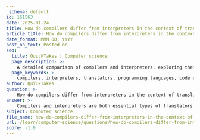 ```yaml
---
_schema: default
id: 161563
date: 2025-01-24
title: How do compilers differ from interpreters in the context of translators?
article_title: How do compilers differ from interpreters in the context of translators?
date_format: MMM DD, YYYY
post_on_text: Posted on
seo:
  title: QuickTakes | Computer science
  page_description: >-
    A detailed comparison of compilers and interpreters, exploring their functions, execution processes, output formats, error detection mechanisms, and the scenarios in which each is used in programming.
  page_keywords: >-
    compilers, interpreters, translators, programming languages, code execution, machine code, source code, error detection, execution speed, intermediate code, debugging, software development
author: QuickTakes
question: >-
    How do compilers differ from interpreters in the context of translators?
answer: >-
    Compilers and interpreters are both essential types of translators in programming, but they differ significantly in their operation and use cases. Here’s a detailed comparison based on the gathered information:\n\n### Key Differences Between Compilers and Interpreters\n\n1. **Translation Method**:\n   - **Compiler**: A compiler translates the entire high-level source code into machine code in one go, producing an executable file. This means that once the code is compiled, it can be executed independently of the source code.\n   - **Interpreter**: An interpreter translates high-level code line by line or statement by statement during execution. It reads a line of code, converts it to machine code, and executes it immediately, requiring the source code to be present each time the program runs.\n\n2. **Execution Process**:\n   - **Compiler**: The execution of a compiled program is generally faster because the translation occurs before execution. The entire program is processed at once, allowing for optimizations and error checking before the code runs.\n   - **Interpreter**: Interpreters execute code on-the-fly, which can lead to slower execution times compared to compiled languages. This immediate execution is beneficial for scripting and debugging, as it allows for quick testing of code snippets.\n\n3. **Output**:\n   - **Compiler**: Produces a standalone executable file that can be run without the source code. This file is optimized for the target machine architecture.\n   - **Interpreter**: Does not produce a separate executable; the source code must be available during execution, which can limit portability.\n\n4. **Error Detection**:\n   - **Compiler**: Compilers perform error checking during the compilation process, reporting syntax and semantic errors after the entire code has been analyzed. This allows developers to fix issues before running the program.\n   - **Interpreter**: Interpreters detect errors at runtime, which means that errors may only be discovered when the specific line of code is executed. This can make debugging more challenging.\n\n5. **Intermediate Code Generation**:\n   - **Compiler**: Often generates intermediate code, which can be further optimized before producing the final machine code. This multi-stage process includes lexical analysis, syntactic and semantic analysis, and optimization.\n   - **Interpreter**: May generate intermediate representations (like bytecode) but does not produce a standalone executable. Instead, it executes the code directly.\n\n### Summary\n\nIn summary, the primary distinction between compilers and interpreters lies in their approach to translating code. Compilers translate the entire program at once, resulting in faster execution and independent executables, while interpreters translate and execute code line by line, offering flexibility but typically slower performance. The choice between using a compiler or an interpreter often depends on the specific requirements of the programming language and the application being developed. \n\nBoth tools play crucial roles in software development, enabling programmers to write code in a human-readable format while ensuring that it can be executed efficiently by machines.
subject: Computer science
file_name: how-do-compilers-differ-from-interpreters-in-the-context-of-translators.md
url: /learn/computer-science/questions/how-do-compilers-differ-from-interpreters-in-the-context-of-translators
score: -1.0
---
```


&nbsp;